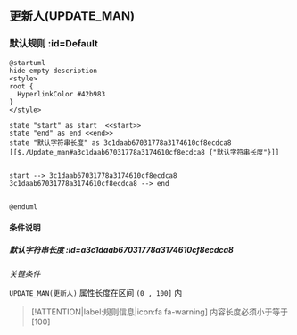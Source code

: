 ## 更新人(UPDATE_MAN) <!-- {docsify-ignore-all} -->

   

### 默认规则 :id=Default

```plantuml
@startuml
hide empty description
<style>
root {
  HyperlinkColor #42b983
}
</style>

state "start" as start  <<start>>
state "end" as end <<end>>
state "默认字符串长度" as 3c1daab67031778a3174610cf8ecdca8 [[$./Update_man#a3c1daab67031778a3174610cf8ecdca8 {"默认字符串长度"}]]


start --> 3c1daab67031778a3174610cf8ecdca8 
3c1daab67031778a3174610cf8ecdca8 --> end 


@enduml
```

#### 条件说明

##### 默认字符串长度 :id=a3c1daab67031778a3174610cf8ecdca8


*关键条件*


`UPDATE_MAN(更新人)` 属性长度在区间 `(0 , 100]` 内

> [!ATTENTION|label:规则信息|icon:fa fa-warning]
> 内容长度必须小于等于[100]







